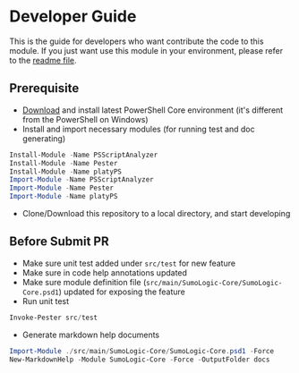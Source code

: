# Developer Guide

This is the guide for developers who want contribute the code to this module. If you just want use this module in your environment, please refer to the [readme file](README.md).

## Prerequisite

- [Download](https://github.com/PowerShell/PowerShell) and install latest PowerShell Core environment (it's different from the PowerShell on Windows)
- Install and import necessary modules (for running test and doc generating)

```PowerShell
Install-Module -Name PSScriptAnalyzer
Install-Module -Name Pester
Install-Module -Name platyPS
Import-Module -Name PSScriptAnalyzer
Import-Module -Name Pester
Import-Module -Name platyPS
```

- Clone/Download this repository to a local directory, and start developing

## Before Submit PR

- Make sure unit test added under `src/test` for new feature
- Make sure in code help annotations updated
- Make sure module definition file (`src/main/SumoLogic-Core/SumoLogic-Core.psd1`) updated for exposing the feature
- Run unit test

```PowerShell
Invoke-Pester src/test
```

- Generate markdown help documents

```PowerShell
Import-Module ./src/main/SumoLogic-Core/SumoLogic-Core.psd1 -Force
New-MarkdownHelp -Module SumoLogic-Core -Force -OutputFolder docs
```
